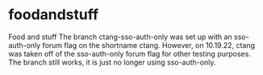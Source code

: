 # foodandstuff
Food and stuff
The branch ctang-sso-auth-only was set up with an sso-auth-only forum flag on the shortname ctang.  However, on 10.19.22, ctang was taken off of the sso-auth-only forum flag for other testing purposes.  The branch still works, it is just no longer using sso-auth-only.
